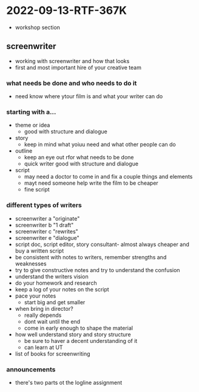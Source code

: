 # 2022-09-13-RTF-367K
- workshop section 

## screenwriter
- working with screenwriter and how that looks
- first and most important hire of your creative team

### what needs be done and who needs to do it
- need know where ytour film is and what your writer  can do 

### starting with a...
- theme or idea
  - good with structure and dialogue
- story
  - keep in mind what yoiuu need and what other people can do 
- outline
  - keep an eye out rfor what needs to be done
  - quick writer good with structure and dialogue 
- script
  - may need a doctor to come in and fix a couple things and elements
  - mayt need someone help write the film to be cheaper
  - fine script

### different types of writers
- screenwriter a "originate"
- screenwriter b "1 draft" 
- screenwriter c "rewrites"
- screenwriter e "dialogue"
- script doc, script editor, story consultant- almost always cheaper and buy a written script
- be consistent with notes to writers, remember strengths and weaknesses
- try to give constructive notes and try to understand the confusion
- understand the writers vision
- do your homework and research
- keep a log of your notes on the script
- pace your notes
  - start big and get smaller
- when bring in director?
  - really depends
  - dont wait until the end
  - come in early enough to shape the material
- how well understand story and story structure
  - be sure to haver a decent understanding of it
  - can learn at UT
- list of books for screenwriting

### announcements
  - there's two parts ot the logline assignment 
